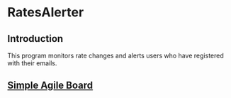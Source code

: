 # RatesAlerter

## Introduction

This program monitors rate changes and alerts users who have registered with their emails.

## [Simple Agile Board](https://docs.google.com/spreadsheets/d/1su76QxK9CiZducLTC92W2PWzAlZ7P6g4ll00FSoOHzc/edit?usp=sharing)


